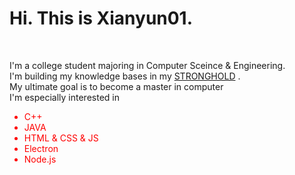 <h1>Hi. This is Xianyun01. </h1><br>
<div class="a"><p style="line-height=200%;">I'm a college student majoring in Computer Sceince & Engineering.<br>
I'm building my knowledge bases in my <a href="https://stronghold8.github.io/" target = "_blank" title = "stronghold8.github.io">STRONGHOLD</a>
           .<br>
My ultimate goal is to become a master in computer<br>
I'm especially interested in </p></div>

<ul style="color:red" class="nav">
            <li> C++ </li>
            <li> JAVA </li>
            <li> HTML & CSS & JS</li>
            <li> Electron</li>
            <li> Node.js</li>
</ul>



  
  


<!---
Xianyun01/Xianyun01 is a ✨ special ✨ repository because its `README.md` (this file) appears on your GitHub profile.
You can click the Preview link to take a look at your changes.
--->
